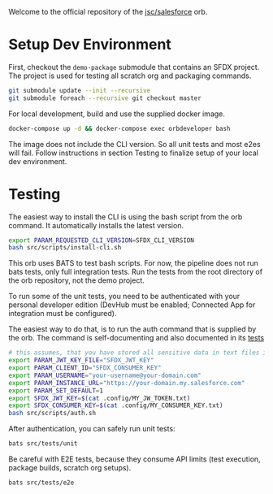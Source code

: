Welcome to the official repository of the [jsc/salesforce](https://circleci.com/developer/orbs/orb/jsc/salesforce) orb.

# Setup Dev Environment

First, checkout the `demo-package` submodule that contains an SFDX project. The project is used for testing all scratch org and packaging commands.

```bash
git submodule update --init --recursive
git submodule foreach --recursive git checkout master
```

For local development, build and use the supplied docker image.

```bash
docker-compose up -d && docker-compose exec orbdeveloper bash
```

The image does not include the CLI version. So all unit tests and most e2es will fail. Follow instructions
in section Testing to finalize setup of your local dev environment.

# Testing

The easiest way to install the CLI is using the bash script from the orb command. It automatically installs the latest version.

```bash
export PARAM_REQUESTED_CLI_VERSION=SFDX_CLI_VERSION
bash src/scripts/install-cli.sh
```

This orb uses BATS to test bash scripts. For now, the pipeline does not run bats tests, only full integration tests. Run the tests from the root directory of the orb repository, not the demo project.

To run some of the unit tests, you need to be authenticated with your personal developer edition (DevHub must be enabled; Connected App for integration must be configured).

The easiest way to do that, is to run the auth command that is supplied by the orb. The command is self-documenting and also documented in its [tests](src/tests/e2e/auth.bats)

```bash
# this assumes, that you have stored all sensitive data in text files in .config
export PARAM_JWT_KEY_FILE="SFDX_JWT_KEY"
export PARAM_CLIENT_ID="SFDX_CONSUMER_KEY"
export PARAM_USERNAME="your-username@your-domain.com"
export PARAM_INSTANCE_URL="https://your-domain.my.salesforce.com"
export PARAM_SET_DEFAULT=1
export SFDX_JWT_KEY=$(cat .config/MY_JW_TOKEN.txt)
export SFDX_CONSUMER_KEY=$(cat .config/MY_CONSUMER_KEY.txt)
bash src/scripts/auth.sh
```

After authentication, you can safely run unit tests:

```bash
bats src/tests/unit
```

Be careful with E2E tests, because they consume API limits (test execution, package builds, scratch org setups).

```bash
bats src/tests/e2e
```
